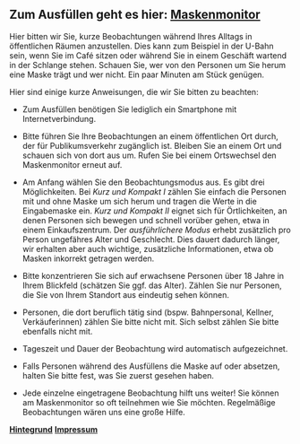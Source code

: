 ## Zum Ausfüllen geht es hier: [Maskenmonitor](https://www.soscisurvey.de/maskenmonitor/)

Hier bitten wir Sie, kurze Beobachtungen während Ihres Alltags in öffentlichen Räumen anzustellen. Dies kann zum Beispiel in der U-Bahn sein, wenn Sie im Café sitzen oder während Sie in einem Geschäft wartend in der Schlange stehen. Schauen Sie, wer von den Personen um Sie herum eine Maske trägt und wer nicht. Ein paar Minuten am Stück genügen.

Hier sind einige kurze Anweisungen, die wir Sie bitten zu beachten:

- Zum Ausfüllen benötigen Sie lediglich ein Smartphone mit Internetverbindung.

- Bitte führen Sie Ihre Beobachtungen an einem öffentlichen Ort durch, der für Publikumsverkehr zugänglich ist. Bleiben Sie an einem Ort und schauen sich von dort aus um. Rufen Sie bei einem Ortswechsel den Maskenmonitor erneut auf.

- Am Anfang wählen Sie den Beobachtungsmodus aus. Es gibt drei Möglichkeiten. Bei _Kurz und Kompakt I_  zählen Sie einfach die Personen mit und ohne Maske um sich herum und tragen die Werte in die Eingabemaske ein. _Kurz und Kompakt II_ eignet sich für Örtlichkeiten, an denen Personen sich bewegen und schnell vorüber gehen, etwa in einem Einkaufszentrum. Der _ausführlichere Modus_ erhebt zusätzlich pro Person ungefähres Alter und Geschlecht. Dies dauert dadurch länger, wir erhalten aber auch wichtige, zusätzliche Informationen, etwa ob Masken inkorrekt getragen werden.

- Bitte konzentrieren Sie sich auf erwachsene Personen über 18 Jahre in Ihrem Blickfeld (schätzen Sie ggf. das Alter). Zählen Sie nur Personen, die Sie von Ihrem Standort aus eindeutig sehen können. 

- Personen, die dort beruflich tätig sind (bspw. Bahnpersonal, Kellner, Verkäuferinnen) zählen Sie bitte nicht mit. Sich selbst zählen Sie bitte ebenfalls nicht mit.

- Tageszeit und Dauer der Beobachtung wird automatisch aufgezeichnet.

- Falls Personen während des Ausfüllens die Maske auf oder absetzen, halten Sie bitte fest, was Sie zuerst gesehen haben.

- Jede einzelne eingetragene Beobachtung hilft uns weiter! Sie können am Maskenmonitor so oft teilnehmen wie Sie möchten. Regelmäßige Beobachtungen wären uns eine große Hilfe.



**[Hintegrund](https://mweinhardt.github.io/Maskenmonitor/Background)** **[Impressum](https://mweinhardt.github.io/Maskenmonitor/Impressum)**
